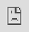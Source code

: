 layout: page
title: "Project-Cost-Calculator"
permalink: /project-cost-calculator/
<html>
  <head>
    <meta name="viewport" content="width=device-width, initial-scale=1.0, maximum-scale=1.0, user-scalable=0">
    <title>Gramercy Brands</title>
    <style type="text/css">
      html { margin: 0; height: 100%; overflow: hidden; }
      iframe { position: absolute; top: 0; right: 0; bottom: 0; left: 0; border: 0; }
    </style>
  </head>
  <body>
    <iframe src="https://tally.so/r/mDoP5n?transparentBackground=1" width="100%" height="100%" frameborder="0" marginheight="0" marginwidth="0" title="Gramercy Brands"></iframe>
  </body>
</html>
